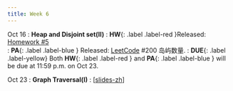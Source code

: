 ```yaml
---
title: Week 6
---
```



Oct 16
: **Heap and Disjoint set(II)**
:  **HW**{: .label .label-red }Released: [Homework #5](https://basics.sjtu.edu.cn/~yangqizhe/pdf/algo2023w/homework/Algo-hw5.pdf)  
: **PA**{: .label .label-blue } Released: [LeetCode](https://leetcode.cn/problems/number-of-islands/) #200 岛屿数量.
: **DUE**{: .label .label-yellow} Both **HW**{: .label .label-red } and  **PA**{: .label .label-blue } will be due at 11:59 p.m. on Oct 23. 

Oct 23
: **Graph Traversal(I)**
  :  \[[slides-zh](https://basics.sjtu.edu.cn/~yangqizhe/pdf/algo2023w/slides/AlgoLec6-handout-zh.pdf)\]



